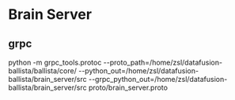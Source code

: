 # Brain Server

## grpc
python -m grpc_tools.protoc   --proto_path=/home/zsl/datafusion-ballista/ballista/core/   --python_out=/home/zsl/datafusion-ballista/brain_server/src   --grpc_python_out=/home/zsl/datafusion-ballista/brain_server/src   proto/brain_server.proto